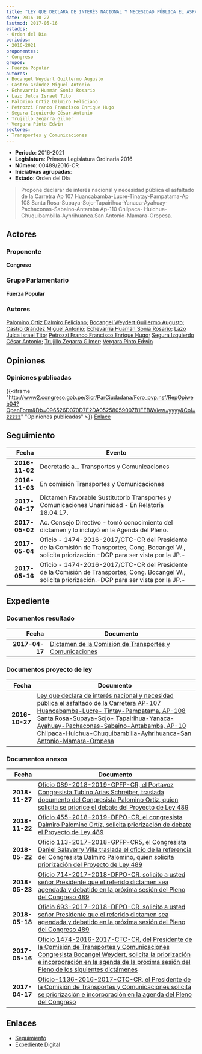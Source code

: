 ```yaml
---
title: "LEY QUE DECLARA DE INTERÉS NACIONAL Y NECESIDAD PÚBLICA EL ASFALTADO DE LA CARRETERA AP-107 HUANCABAMBA-LUCRE-TINTAY.PAMPATAMA, AP 108 SANTA ROSA-SUPAYA-SOJO-TAPAIRIHUA-YANACA-AYAHUAY-PACHACONAS-.SABAINO-ANTABAMBA, AP-110 CHILPACA-HUICHUA-CHUQUIBAMBILA-AYHRIHUANCA SAN ANTONIO-MAMARA-OROPESA"
date: 2016-10-27
lastmod: 2017-05-16
estados:
- Orden del Día
periodos:
- 2016-2021
proponentes:
- Congreso
grupos:
- Fuerza Popular
autores:
- Bocangel Weydert Guillermo Augusto
- Castro Grández Miguel Antonio
- Echevarría Huamán Sonia Rosario
- Lazo Julca Israel Tito
- Palomino Ortiz Dalmiro Feliciano
- Petrozzi Franco Francisco Enrique Hugo
- Segura Izquierdo César Antonio
- Trujillo Zegarra Gilmer
- Vergara Pinto Edwin
sectores:
- Transportes y Comunicaciones
---
```

- **Periodo**: 2016-2021
- **Legislatura**: Primera Legislatura Ordinaria 2016
- **Número**: 00489/2016-CR
- **Iniciativas agrupadas**: 
- **Estado**: Orden del Día

> Propone declarar de interés nacional y necesidad pública el asfaltado de la Carretra Ap 107 Huancabamba-Lucre-Tinatay-Pampatama-Ap 108 Santa Rosa-Supaya-Sojo-Tapairihua-Yanaca-Ayahuay-Pachaconas-Sabaino-Antamba Ap-110 Chilpaca- Huichua-Chuquibambilla-Ayhrihuanca.San Antonio-Mamara-Oropesa.


## Actores

### Proponente

**Congreso**

### Grupo Parlamentario

**Fuerza Popular**

### Autores

[Palomino Ortiz Dalmiro Feliciano](mailto:mailto:dfpalomino@congreso.gob.pe); [Bocangel Weydert Guillermo Augusto](mailto:mailto:gbocangel@congreso.gob.pe); [Castro Grández Miguel Antonio](mailto:mailto:macastro@congreso.gob.pe); [Echevarría Huamán Sonia Rosario](mailto:mailto:sechevarria@congreso.gob.pe); [Lazo Julca Israel Tito](mailto:mailto:ilazo@congreso.gob.pe); [Petrozzi Franco Francisco Enrique Hugo](mailto:mailto:fpetrozzi@congreso.gob.pe); [Segura Izquierdo César Antonio](mailto:mailto:csegura@congreso.gob.pe); [Trujillo Zegarra Gilmer](mailto:mailto:gtrujilloz@congreso.gob.pe); [Vergara Pinto Edwin](mailto:mailto:evergara@congreso.gob.pe)

## Opiniones

### Opiniones publicadas

{{<iframe "http://www2.congreso.gob.pe/Sicr/ParCiudadana/Foro_pvp.nsf/RepOpiweb04?OpenForm&Db=096526D070D7E2DA05258059007B1EEB&View=yyyy&Col=zzzzz" "Opiniones publicadas" >}}
[Enlace](http://www2.congreso.gob.pe/Sicr/ParCiudadana/Foro_pvp.nsf/RepOpiweb04?OpenForm&Db=096526D070D7E2DA05258059007B1EEB&View=yyyy&Col=zzzzz)


## Seguimiento

| Fecha | Evento |
|------:|--------|
| **2016-11-02** | Decretado a... Transportes y Comunicaciones |
| **2016-11-03** | En comisión Transportes y Comunicaciones |
| **2017-04-17** | Dictamen Favorable Sustitutorio Transportes y Comunicaciones Unanimidad - En Relatoría 18.04.17. |
| **2017-05-02** | Ac. Consejo Directivo - tomó conocimiento del dictamen y lo incluyó en la Agenda del Pleno. |
| **2017-05-04** | Oficio - 1474-2016-2017/CTC-CR del Presidente de la Comisión de Transportes, Cong. Bocangel W., solicita priorización.-DGP para ser vista por la JP.- |
| **2017-05-16** | Oficio - 1474-2016-2017/CTC-CR del Presidente de la Comisión de Transportes, Cong. Bocangel W., solicita priorización.-DGP para ser vista por la JP.- |

## Expediente

### Documentos resultado

| Fecha | Documento |
|------:|-----------|
| **2017-04-17** | [Dictamen de la Comisión de Transportes y Comunicaciones](http://www.leyes.congreso.gob.pe/Documentos/2016_2021/Dictamenes/Proyectos_de_Ley/00489DC23MAY20170417.pdf) |

### Documentos proyecto de ley

| Fecha | Documento |
|------:|-----------|
| **2016-10-27** | [Ley que declara de interés nacional y necesidad pública el asfaltado de la Carretera AP-107 Huancabamba-Lucre- Tintay-Pampatama, AP-108 Santa Rosa-Supaya-Sojo- Tapairihua-Yanaca-Ayahuay-Pachaconas-Sabaino-Antabamba, AP-10 Chilpaca-Huichua-Chuquibambilla-Ayhrihuanca-San Antonio-Mamara-Oropesa](http://www.leyes.congreso.gob.pe/Documentos/2016_2021/Proyectos_de_Ley_y_de_Resoluciones_Legislativas/PL0048920161027..pdf) |

### Documentos anexos

| Fecha | Documento |
|------:|-----------|
| **2018-11-27** | [Oficio 089-2018-2019-GPFP-CR, el Portavoz Congresista Tubino Arias Schreiber, traslada documento del Congresista Palomino Ortiz, quien solicita se priorice el debate del Proyecto de Ley 489](http://www.leyes.congreso.gob.pe/Documentos/2016_2021/Oficios/Grupos_Parlamentarios/OFICIO-089-2018-2019-GPFP-CR.pdf) |
| **2018-11-22** | [Oficio 455-2018-2019-DFPO-CR, el congresista Dalmiro Palomino Ortíz, solicita priorización de debate el Proyecto de Ley 489](http://www.leyes.congreso.gob.pe/Documentos/2016_2021/Oficios/Congresistas/OFICIO-455-2018-2019-DDFPO-CR.PDF) |
| **2018-05-22** | [Oficio 113-2017-2018-GPFP-CR5, el Congresista Daniel Salaverry Villa traslada el oficio de la referencia del Congresista Dalmiro Palomino, quien solicita priorización del Proyecto de Ley 489](http://www.leyes.congreso.gob.pe/Documentos/2016_2021/Oficios/Grupos_Parlamentarios/OFICIO-113-2017-2018-GPFP-CR.pdf) |
| **2018-05-23** | [Oficio 714-2017-2018-DFPO-CR, solicito a usted señor Presidente que el referido dictamen sea agendada y debatido en la próxima sesión del Pleno del Congreso 489](http://www.leyes.congreso.gob.pe/Documentos/2016_2021/Oficios/Congresistas/OFICIO-714-2017-2018-DFPO-CR.pdf) |
| **2018-05-18** | [Oficio 693-2017-2018-DFPO-CR, solicito a usted señor Presidente que el referido dictamen sea agendada y debatido en la próxima sesión del Pleno del Congreso 489](http://www.leyes.congreso.gob.pe/Documentos/2016_2021/Oficios/Congresistas/OFICIO-693-2017-2018-DFPO-CR.pdf) |
| **2017-05-16** | [Oficio 1474-2016-2017-CTC-CR, del Presidente de la Comisión de Transportes y Comunicaciones Congresista Bocangel Weydert, solicita la priorización e incorporación en la agenda de la próxima sesión del Pleno de los siguientes dictámenes](http://www.leyes.congreso.gob.pe/Documentos/2016_2021/Oficios/Comisiones_Ordinarias/OFICIO-1474-2016-2017-CTC-CR.pdf) |
| **2017-04-17** | [Oficio-1136-2016-2017-CTC-CR, el Presidente de la Comisión de Transportes y Comunicaciones solicita se priorización e incorporación en la agenda del Pleno del Congreso](http://www.leyes.congreso.gob.pe/Documentos/2016_2021/Oficios/Comisiones_Ordinarias/OFICIO-1136-2016-2017-CTC-CR.pdf) |

## Enlaces

- [Seguimiento](http://www2.congreso.gob.pe/Sicr/TraDocEstProc/CLProLey2016.nsf/f7fff46988ca05b1052578e100829cc7/a1c6ce783ddd215b052580590078afd6?OpenDocument)
- [Expediente Digital](http://www2.congreso.gob.pe/Sicr/TraDocEstProc/Expvirt_2011.nsf/visbusqptramdoc1621/00489?opendocument)

